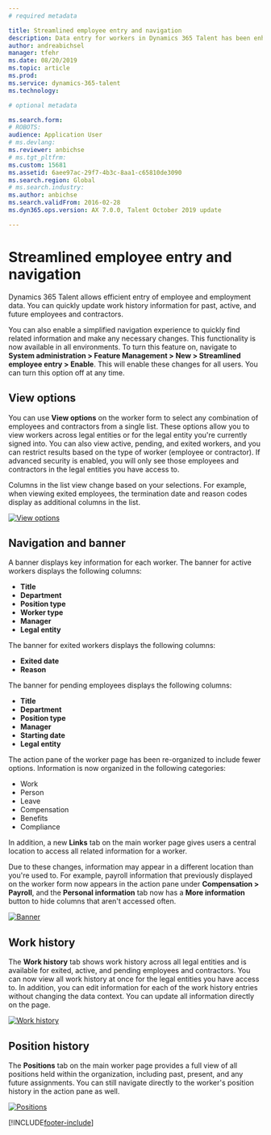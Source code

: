 ```yaml
---
# required metadata

title: Streamlined employee entry and navigation
description: Data entry for workers in Dynamics 365 Talent has been enhanced to allow quick entry for all employees, past, active or future. A simplified/consolidated navigation model has been updated to quickly find related information and view and make any necessary updates.
author: andreabichsel
manager: tfehr
ms.date: 08/20/2019
ms.topic: article
ms.prod: 
ms.service: dynamics-365-talent
ms.technology: 

# optional metadata

ms.search.form: 
# ROBOTS: 
audience: Application User
# ms.devlang:   
ms.reviewer: anbichse
# ms.tgt_pltfrm: 
ms.custom: 15681
ms.assetid: 6aee97ac-29f7-4b3c-8aa1-c65810de3090
ms.search.region: Global
# ms.search.industry: 
ms.author: anbichse
ms.search.validFrom: 2016-02-28
ms.dyn365.ops.version: AX 7.0.0, Talent October 2019 update

---
```


# Streamlined employee entry and navigation

Dynamics 365 Talent allows efficient entry of employee and employment data. You can quickly update work history information for past, active, and future employees and contractors.

You can also enable a simplified navigation experience to quickly find related information and make any necessary changes. This functionality is now available in all environments. To turn this feature on, navigate to **System administration > Feature Management > New > Streamlined employee entry > Enable**. This will enable these changes for all users. You can turn this option off at any time.

## View options

You can use **View options** on the worker form to select any combination of employees and contractors from a single list. These options allow you to view workers across legal entities or for the legal entity you're currently signed into. You can also view active, pending, and exited workers, and you can restrict results based on the type of worker (employee or contractor). If advanced security is enabled, you will only see those employees and contractors in the legal entities you have access to.

Columns in the list view change based on your selections. For example, when viewing exited employees, the termination date and reason codes display as additional columns in the list. 

[![View options](./media/Worker-view-option.png)](./media/worker-view-option.png)

## Navigation and banner

A banner displays key information for each worker. The banner for active workers displays the following columns:

- **Title**
- **Department**
- **Position type**
- **Worker type**
- **Manager**
- **Legal entity**

The banner for exited workers displays the following columns:

- **Exited date**
- **Reason**

The banner for pending employees displays the following columns:

- **Title**
- **Department**
- **Position type**
- **Manager**
- **Starting date**
- **Legal entity**

The action pane of the worker page has been re-organized to include fewer options. Information is now organized in the following categories: 

- Work
- Person
- Leave
- Compensation
- Benefits
- Compliance

In addition, a new **Links** tab on the main worker page gives users a central location to access all related information for a worker.

Due to these changes, information may appear in a different location than you're used to. For example, payroll information that previously displayed on the worker form now appears in the action pane under **Compensation > Payroll**, and the **Personal information** tab now has a **More information** button to hide columns that aren't accessed often.

[![Banner](./media/Banner.png)](./media/Banner.png)

## Work history

The **Work history** tab shows work history across all legal entities and is available for exited, active, and pending employees and contractors. You can now view all work history at once for the legal entities you have access to. In addition, you can edit information for each of the work history entries without changing the data context. You can update all information directly on the page. 

[![Work history](./media/Worker-work-history.png)](./media/Worker-work-history.png)

## Position history

The **Positions** tab on the main worker page provides a full view of all positions held within the organization, including past, present, and any future assignments. You can still navigate directly to the worker's position history in the action pane as well.

[![Positions](./media/Worker-position-history.png)](./media/Worker-position-history.png)



[!INCLUDE[footer-include](../includes/footer-banner.md)]